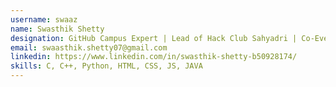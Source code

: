 ```yaml
---
username: swaaz
name: Swasthik Shetty
designation: GitHub Campus Expert | Lead of Hack Club Sahyadri | Co-Event Management Head
email: swaasthik.shetty07@gmail.com
linkedin: https://www.linkedin.com/in/swasthik-shetty-b50928174/
skills: C, C++, Python, HTML, CSS, JS, JAVA
---
```

